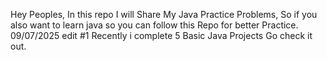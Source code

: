 Hey Peoples,
   In this repo I will Share My Java Practice Problems, So if you also want to learn java so you can follow this Repo for better Practice.
  09/07/2025 edit #1 Recently i complete 5 Basic Java Projects Go check it out.

